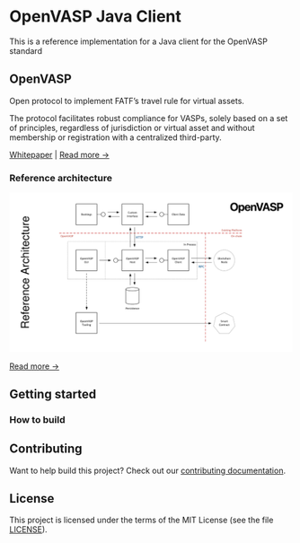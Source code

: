 # OpenVASP Java Client

This is a reference implementation for a Java client for the OpenVASP standard

## OpenVASP

Open protocol to implement FATF’s travel rule for virtual assets.

The protocol facilitates robust compliance for VASPs, solely based on a set of principles, regardless of jurisdiction or virtual asset and without membership or registration with a centralized third-party.

[Whitepaper](doc/OpenVasp_Whitepaper.pdf) | [Read more →](https://www.openvasp.org/)

### Reference architecture

![Reference architecture](doc/reference-architecture.jpg)

[Read more →](doc/reference-architecture.pdf)

## Getting started
### How to build

## Contributing
Want to help build this project? Check out our [contributing documentation](CONTRIBUTING.md).

## License
This project is licensed under the terms of the MIT License (see the file [LICENSE](LICENSE)).
